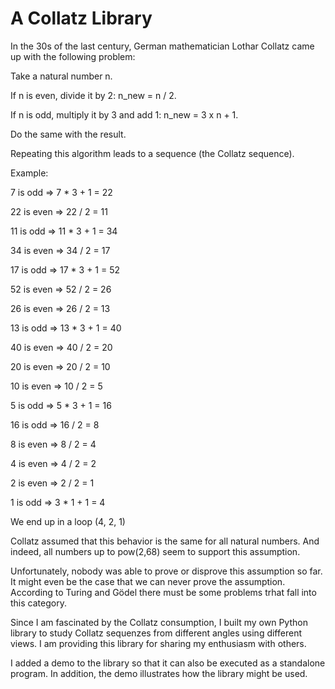 # A Collatz Library

In the 30s of the last century, German mathematician Lothar Collatz came up with the following problem:

Take a natural number n.

If n is even, divide it by 2: n_new = n / 2.

If n is odd, multiply it by 3 and add 1: n_new = 3 x n + 1.

Do the same with the result.

Repeating this algorithm leads to a sequence (the Collatz sequence).

Example:

7 is odd      => 7 * 3 + 1 = 22

22 is even    => 22 / 2 = 11

11 is odd     => 11 * 3 + 1 = 34

34 is even    => 34 / 2 = 17

17 is odd     => 17 * 3 + 1 = 52

52 is even    => 52 / 2 = 26

26 is even    => 26 / 2 = 13

13 is odd     => 13 * 3 + 1 = 40

40 is even    => 40 / 2 = 20

20 is even    => 20 / 2 = 10

10 is even    => 10 / 2 = 5

5 is odd      => 5 * 3 + 1 = 16

16 is odd     => 16 / 2 = 8

8 is even     => 8 / 2 = 4

4 is even     => 4 / 2 = 2

2 is even     => 2 / 2 = 1

1 is odd      => 3 * 1 + 1 = 4 


We end up in a loop (4, 2, 1)

Collatz assumed that this behavior is the same for all natural numbers.
And indeed, all numbers up to pow(2,68) seem to support this assumption.

Unfortunately, nobody was able to prove or disprove this assumption so far.
It might even be the case that we can never prove the assumption. According to
Turing and Gödel there must be some problems trhat fall into this category.

Since I am fascinated by the Collatz consumption, I built my own Python library to study
Collatz sequenzes from different angles using different views. I am providing this library
for sharing my enthusiasm with others.

I added a demo to the library so that it can also be executed as a standalone program.
In addition, the demo illustrates how the library might be used.



